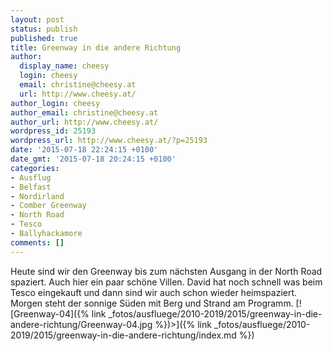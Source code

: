 ```yaml
---
layout: post
status: publish
published: true
title: Greenway in die andere Richtung
author:
  display_name: cheesy
  login: cheesy
  email: christine@cheesy.at
  url: http://www.cheesy.at/
author_login: cheesy
author_email: christine@cheesy.at
author_url: http://www.cheesy.at/
wordpress_id: 25193
wordpress_url: http://www.cheesy.at/?p=25193
date: '2015-07-18 22:24:15 +0100'
date_gmt: '2015-07-18 20:24:15 +0100'
categories:
- Ausflug
- Belfast
- Nordirland
- Comber Greenway
- North Road
- Tesco
- Ballyhackamore
comments: []
---
```

Heute sind wir den Greenway bis zum nächsten Ausgang in der North Road spaziert. Auch hier ein paar schöne Villen. David hat noch schnell was beim Tesco eingekauft und dann sind wir auch schon wieder heimspaziert. Morgen steht der sonnige Süden mit Berg und Strand am Programm.
[![Greenway-04]({% link _fotos/ausfluege/2010-2019/2015/greenway-in-die-andere-richtung/Greenway-04.jpg %})\>]({% link _fotos/ausfluege/2010-2019/2015/greenway-in-die-andere-richtung/index.md %})
